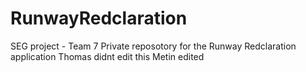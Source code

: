 # RunwayRedclaration
SEG project - Team 7
Private reposotory for the Runway Redclaration application 
Thomas didnt edit this
Metin edited